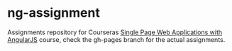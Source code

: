 # ng-assignment
Assignments repository for Courseras [Single Page Web Applications with AngularJS](https://www.coursera.org/learn/single-page-web-apps-with-angularjs) course, check the gh-pages branch for the actual assignments.
